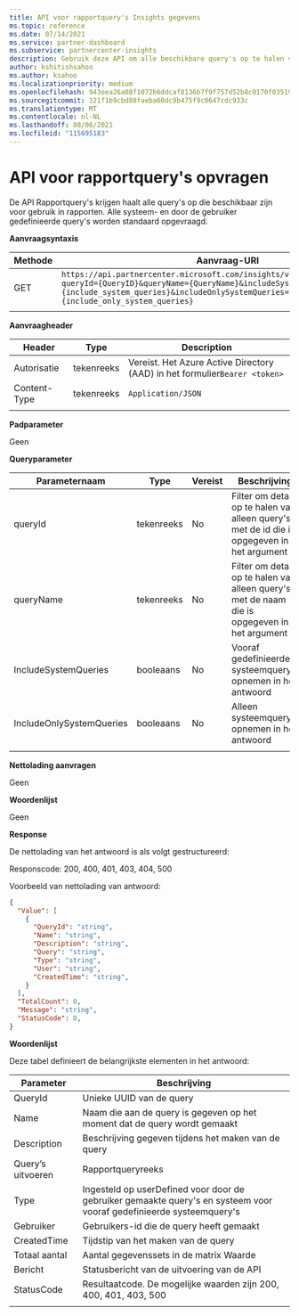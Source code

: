 ```yaml
---
title: API voor rapportquery's Insights gegevens
ms.topic: reference
ms.date: 07/14/2021
ms.service: partner-dashboard
ms.subservice: partnercenter-insights
description: Gebruik deze API om alle beschikbare query's op te halen voor gebruik in de rapport-API.
author: kshitishsahoo
ms.author: ksahoo
ms.localizationpriority: medium
ms.openlocfilehash: 943eea26a08f1072b6ddcaf8136b7f9f757d52b8c0170f03519b8787c1877bd3
ms.sourcegitcommit: 121f1b9cbd88faeba60dc9b475f9c0647cdc933c
ms.translationtype: MT
ms.contentlocale: nl-NL
ms.lasthandoff: 08/06/2021
ms.locfileid: "115695183"
---
```

# <a name="get-report-queries-api"></a>API voor rapportquery's opvragen

De API Rapportquery's krijgen haalt alle query's op die beschikbaar zijn voor gebruik in rapporten. Alle systeem- en door de gebruiker gedefinieerde query's worden standaard opgevraagd.

**Aanvraagsyntaxis**

|    Methode    |    Aanvraag-URI    |
|    ----    |    ----    |
|    GET    |    `https://api.partnercenter.microsoft.com/insights/v1/mpn/ScheduledQueries?queryId={QueryID}&queryName={QueryName}&includeSystemQueries={include_system_queries}&includeOnlySystemQueries={include_only_system_queries}`     |
|        |        |

**Aanvraagheader**

|    Header    |    Type    |    Description    |
|    ----    |    ----    |    ----    |
|    Autorisatie    |    tekenreeks    |    Vereist. Het Azure Active Directory (AAD) in het formulier`Bearer <token>`    |
|    Content-Type    |    tekenreeks    |    `Application/JSON`    |
|        |        |        |

**Padparameter**

Geen

**Queryparameter**

|    Parameternaam    |    Type    |    Vereist    |    Beschrijving    |
|    ----    |    ----    |    ----    |    ----    |
|    queryId     |    tekenreeks     |    No    |    Filter om details op te halen van alleen query's met de id die is opgegeven in het argument     |
|    queryName     |    tekenreeks     |    No    |    Filter om details op te halen van alleen query's met de naam die is opgegeven in het argument     |
|    IncludeSystemQueries     |    booleaans     |    No    |    Vooraf gedefinieerde systeemquery's opnemen in het antwoord     |
|    IncludeOnlySystemQueries     |    booleaans     |    No    |    Alleen systeemquery's opnemen in het antwoord     |
|        |        |        |        |


**Nettolading aanvragen**

Geen

**Woordenlijst**

Geen

**Response**

De nettolading van het antwoord is als volgt gestructureerd:

Responscode: 200, 400, 401, 403, 404, 500

Voorbeeld van nettolading van antwoord:

```json
{ 
  "Value": [ 
    { 
      "QueryId": "string", 
      "Name": "string", 
      "Description": "string", 
      "Query": "string", 
      "Type": "string", 
      "User": "string", 
      "CreatedTime": "string", 
    } 
  ], 
  "TotalCount": 0, 
  "Message": "string", 
  "StatusCode": 0, 
} 
```

**Woordenlijst**

Deze tabel definieert de belangrijkste elementen in het antwoord:

|    Parameter    |    Beschrijving    |
|    ----    |    ----    |
|    QueryId     |    Unieke UUID van de query     |
|    Name     |    Naam die aan de query is gegeven op het moment dat de query wordt gemaakt     |
|    Description     |    Beschrijving gegeven tijdens het maken van de query     |
|    Query’s uitvoeren     |    Rapportqueryreeks     |
|    Type     |    Ingesteld op userDefined voor door de gebruiker gemaakte query's en systeem voor vooraf gedefinieerde systeemquery's     |
|    Gebruiker     |    Gebruikers-id die de query heeft gemaakt     |
|    CreatedTime     |    Tijdstip van het maken van de query     |
|    Totaal aantal     |    Aantal gegevenssets in de matrix Waarde     |
|    Bericht     |    Statusbericht van de uitvoering van de API     |
|    StatusCode     |    Resultaatcode. De mogelijke waarden zijn 200, 400, 401, 403, 500     |
|        |        |

